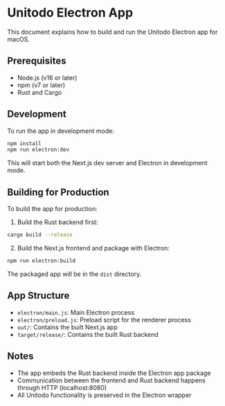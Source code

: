 # Unitodo Electron App

This document explains how to build and run the Unitodo Electron app for macOS.

## Prerequisites

- Node.js (v16 or later)
- npm (v7 or later)
- Rust and Cargo

## Development

To run the app in development mode:

```bash
npm install
npm run electron:dev
```

This will start both the Next.js dev server and Electron in development mode.

## Building for Production

To build the app for production:

1. Build the Rust backend first:

```bash
cargo build --release
```

2. Build the Next.js frontend and package with Electron:

```bash
npm run electron:build
```

The packaged app will be in the `dist` directory.

## App Structure

- `electron/main.js`: Main Electron process
- `electron/preload.js`: Preload script for the renderer process
- `out/`: Contains the built Next.js app
- `target/release/`: Contains the built Rust backend

## Notes

- The app embeds the Rust backend inside the Electron app package
- Communication between the frontend and Rust backend happens through HTTP (localhost:8080)
- All Unitodo functionality is preserved in the Electron wrapper
